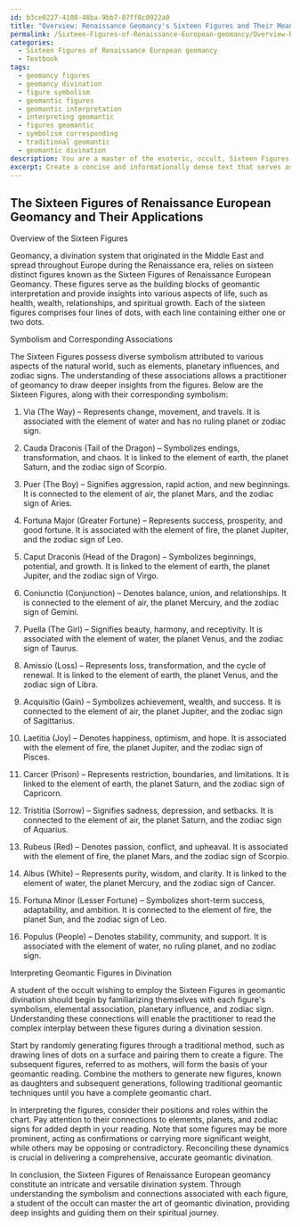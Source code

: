 ```yaml
---
id: b3ce0227-4108-48ba-9bb7-07ff8c0922a0
title: "Overview: Renaissance Geomancy's Sixteen Figures and Their Meanings"
permalink: /Sixteen-Figures-of-Renaissance-European-geomancy/Overview-Renaissance-Geomancys-Sixteen-Figures-and-Their-Meanings/
categories:
  - Sixteen Figures of Renaissance European geomancy
  - Textbook
tags:
  - geomancy figures
  - geomancy divination
  - figure symbolism
  - geomantic figures
  - geomantic interpretation
  - interpreting geomantic
  - figures geomantic
  - symbolism corresponding
  - traditional geomantic
  - geomantic divination
description: You are a master of the esoteric, occult, Sixteen Figures of Renaissance European geomancy and education, you have written many textbooks on the subject in ways that provide students with rich and deep understanding of the subject. You are being asked to write textbook-like sections on a topic and you do it with full context, explainability, and reliability in accuracy to the true facts of the topic at hand, in a textbook style that a student would easily be able to learn from, in a rich, engaging, and contextual way. Always include relevant context (such as formulas and history), related concepts, and in a way that someone can gain deep insights from.
excerpt: Create a concise and informationally dense text that serves as a section of a grimoire, specifically focusing on the Sixteen Figures of Renaissance European geomancy. Provide an overview of the figures, their symbolism, and how each one is connected to its corresponding planetary influences, elements, and zodiac signs. Include practical guidance on how a student of the occult can interpret these figures in a geomantic divination practice.
---
```


## The Sixteen Figures of Renaissance European Geomancy and Their Applications

Overview of the Sixteen Figures

Geomancy, a divination system that originated in the Middle East and spread throughout Europe during the Renaissance era, relies on sixteen distinct figures known as the Sixteen Figures of Renaissance European Geomancy. These figures serve as the building blocks of geomantic interpretation and provide insights into various aspects of life, such as health, wealth, relationships, and spiritual growth. Each of the sixteen figures comprises four lines of dots, with each line containing either one or two dots.

Symbolism and Corresponding Associations

The Sixteen Figures possess diverse symbolism attributed to various aspects of the natural world, such as elements, planetary influences, and zodiac signs. The understanding of these associations allows a practitioner of geomancy to draw deeper insights from the figures. Below are the Sixteen Figures, along with their corresponding symbolism:

1. Via (The Way) – Represents change, movement, and travels. It is associated with the element of water and has no ruling planet or zodiac sign.

2. Cauda Draconis (Tail of the Dragon) – Symbolizes endings, transformation, and chaos. It is linked to the element of earth, the planet Saturn, and the zodiac sign of Scorpio.

3. Puer (The Boy) – Signifies aggression, rapid action, and new beginnings. It is connected to the element of air, the planet Mars, and the zodiac sign of Aries.

4. Fortuna Major (Greater Fortune) – Represents success, prosperity, and good fortune. It is associated with the element of fire, the planet Jupiter, and the zodiac sign of Leo.

5. Caput Draconis (Head of the Dragon) – Symbolizes beginnings, potential, and growth. It is linked to the element of earth, the planet Jupiter, and the zodiac sign of Virgo.

6. Coniunctio (Conjunction) – Denotes balance, union, and relationships. It is connected to the element of air, the planet Mercury, and the zodiac sign of Gemini.

7. Puella (The Girl) – Signifies beauty, harmony, and receptivity. It is associated with the element of water, the planet Venus, and the zodiac sign of Taurus.

8. Amissio (Loss) – Represents loss, transformation, and the cycle of renewal. It is linked to the element of earth, the planet Venus, and the zodiac sign of Libra.

9. Acquisitio (Gain) – Symbolizes achievement, wealth, and success. It is connected to the element of air, the planet Jupiter, and the zodiac sign of Sagittarius.

10. Laetitia (Joy) – Denotes happiness, optimism, and hope. It is associated with the element of fire, the planet Jupiter, and the zodiac sign of Pisces.

11. Carcer (Prison) – Represents restriction, boundaries, and limitations. It is linked to the element of earth, the planet Saturn, and the zodiac sign of Capricorn.

12. Tristitia (Sorrow) – Signifies sadness, depression, and setbacks. It is connected to the element of air, the planet Saturn, and the zodiac sign of Aquarius.

13. Rubeus (Red) – Denotes passion, conflict, and upheaval. It is associated with the element of fire, the planet Mars, and the zodiac sign of Scorpio.

14. Albus (White) – Represents purity, wisdom, and clarity. It is linked to the element of water, the planet Mercury, and the zodiac sign of Cancer.

15. Fortuna Minor (Lesser Fortune) – Symbolizes short-term success, adaptability, and ambition. It is connected to the element of fire, the planet Sun, and the zodiac sign of Leo.

16. Populus (People) – Denotes stability, community, and support. It is associated with the element of water, no ruling planet, and no zodiac sign.

Interpreting Geomantic Figures in Divination

A student of the occult wishing to employ the Sixteen Figures in geomantic divination should begin by familiarizing themselves with each figure's symbolism, elemental association, planetary influence, and zodiac sign. Understanding these connections will enable the practitioner to read the complex interplay between these figures during a divination session.

Start by randomly generating figures through a traditional method, such as drawing lines of dots on a surface and pairing them to create a figure. The subsequent figures, referred to as mothers, will form the basis of your geomantic reading. Combine the mothers to generate new figures, known as daughters and subsequent generations, following traditional geomantic techniques until you have a complete geomantic chart.

In interpreting the figures, consider their positions and roles within the chart. Pay attention to their connections to elements, planets, and zodiac signs for added depth in your reading. Note that some figures may be more prominent, acting as confirmations or carrying more significant weight, while others may be opposing or contradictory. Reconciling these dynamics is crucial in delivering a comprehensive, accurate geomantic divination.

In conclusion, the Sixteen Figures of Renaissance European geomancy constitute an intricate and versatile divination system. Through understanding the symbolism and connections associated with each figure, a student of the occult can master the art of geomantic divination, providing deep insights and guiding them on their spiritual journey.
